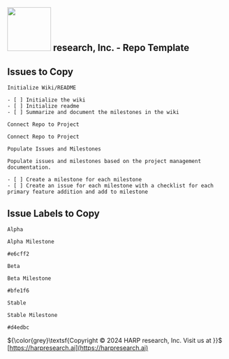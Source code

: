 ## <img src="https://static.wixstatic.com/media/355b75_1c4e29d87f1e449cbdfdb2b623ac66ce~mv2.png/v1/fill/w_292,h_72,fp_0.50_0.50,q_85,usm_0.66_1.00_0.01,enc_auto/355b75_1c4e29d87f1e449cbdfdb2b623ac66ce~mv2.png" width="100"> research, Inc. - **Repo Template**

## Issues to Copy

```
Initialize Wiki/README
```
```
- [ ] Initialize the wiki
- [ ] Initialize readme
- [ ] Summarize and document the milestones in the wiki
```

```
Connect Repo to Project
```
```
Connect Repo to Project
```

```
Populate Issues and Milestones
```
```
Populate issues and milestones based on the project management documentation.

- [ ] Create a milestone for each milestone 
- [ ] Create an issue for each milestone with a checklist for each primary feature addition and add to milestone
```

## Issue Labels to Copy

```
Alpha
```
```
Alpha Milestone
```
```
#e6cff2
```

```
Beta
```
```
Beta Milestone
```
```
#bfe1f6
```

```
Stable
```
```
Stable Milestone
```
```
#d4edbc
```

${\color{grey}\textsf{Copyright © 2024 HARP research, Inc. Visit us at }}$ [https://harpresearch.ai](https://harpresearch.ai)
